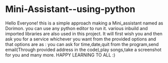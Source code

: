 # Mini-Assistant--using-python
Hello Everyone!
this is a simple approach making a Mini_assistant named as Dorimon.
you can use any python editor to run it.
various inbuild and imported libraries are also used in this project.
It will first wish you and then ask you for a service whichever you want from the provided options and that options are as :
you can ask for time,date,quit from the program,send email(Through provided address in the code),play songs,take a screenshot for you and many more.
HAPPY LEARNING TO ALL :)
